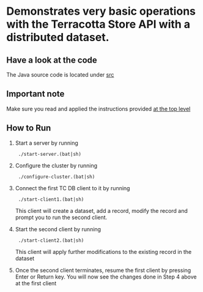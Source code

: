 Demonstrates very basic operations with the Terracotta Store API with a distributed dataset.
===========================================================================================

Have a look at the code
-----------------------
The Java source code is located under [src](src/)

Important note
--------------
Make sure you read and applied the instructions provided [at the top level](../)

How to Run
----------

1. Start a server by running 

        ./start-server.(bat|sh)
        
2. Configure the cluster by running 
        
        ./configure-cluster.(bat|sh)
        
3. Connect the first TC DB client to it by running 

        ./start-client1.(bat|sh)
    
    This client will create a dataset, add a record, modify the record and prompt you to run the second client.
    
4. Start the second client by running 

        ./start-client2.(bat|sh)
    
    This client will apply further modifications to the existing record in the dataset
    
5. Once the second client terminates, resume the first client by pressing Enter or Return key.
You will now see the changes done in Step 4 above at the first client
